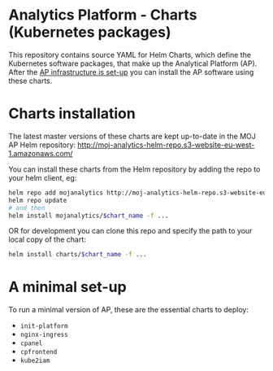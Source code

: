 # Analytics Platform - Charts (Kubernetes packages)

This repository contains source YAML for Helm Charts, which define the Kubernetes software packages, that make up the Analytical Platform (AP). After the [AP infrastructure is set-up](https://github.com/ministryofjustice/analytics-platform-ops/blob/master/README.md) you can install the AP software using these charts.

# Charts installation

The latest master versions of these charts are kept up-to-date in the MOJ AP Helm repository:
http://moj-analytics-helm-repo.s3-website-eu-west-1.amazonaws.com/

You can install these charts from the Helm repository by adding the repo to your helm client, eg:

```sh
helm repo add mojanalytics http://moj-analytics-helm-repo.s3-website-eu-west-1.amazonaws.com/
helm repo update
# and then
helm install mojanalytics/$chart_name -f ...
```

OR for development you can clone this repo and specify the path to your local copy of the chart:

```sh
helm install charts/$chart_name -f ...
```

# A minimal set-up

To run a minimal version of AP, these are the essential charts to deploy:
* `init-platform`
* `nginx-ingress`
* `cpanel`
* `cpfrontend`
* `kube2iam`
